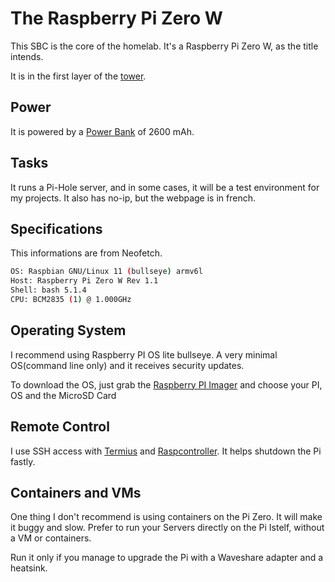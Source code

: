# The Raspberry Pi Zero W

This SBC is the core of the homelab. It's a Raspberry Pi Zero W, as the title intends.

It is in the first layer of the [tower](../Documentation/HARDWARE.md#tower).

## Power

It is powered by a [Power Bank](../Documentation/HARDWARE.md#material) of 2600 mAh.

## Tasks

It runs a Pi-Hole server, and in some cases, it will be a test environment for my projects.
It also has no-ip, but the webpage is in french.

## Specifications

This informations are from Neofetch.

```bash
OS: Raspbian GNU/Linux 11 (bullseye) armv6l
Host: Raspberry Pi Zero W Rev 1.1
Shell: bash 5.1.4
CPU: BCM2835 (1) @ 1.000GHz
```

## Operating System

I recommend using Raspberry PI OS lite bullseye. A very minimal OS(command line only) and it receives security updates.

To download the OS, just grab the [Raspberry PI Imager](https://www.raspberrypi.com/software/) and choose your PI, OS and the MicroSD Card

## Remote Control

I use SSH access with [Termius](https://termius.com/) and [Raspcontroller](https://play.google.com/store/apps/details?id=it.Ettore.raspcontroller&hl=en&referrer=utm_source%3Dgoogle%26utm_medium%3Dorganic%26utm_term%3Draspcontroller&pcampaignid=APPU_1_kVuSZorHNpv-7_UP9q-c2AM). It helps shutdown the Pi fastly.

## Containers and VMs

One thing I don't recommend is using containers on the Pi Zero. It will make it buggy and slow.
Prefer to run your Servers directly on the Pi Istelf, without a VM or containers.

Run it only if you manage to upgrade the Pi with a Waveshare adapter and a heatsink.
